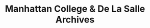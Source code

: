 ---
layout: repo
title: "Manhattan College & De La Salle Archives"
id: 22119
permalink: repos/22119/
---